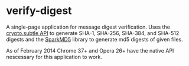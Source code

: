 # verify-digest

A single-page application for message digest verification. Uses the [crypto.subtle API](https://developer.mozilla.org/en-US/docs/Web/API/SubtleCrypto) to generate SHA-1, SHA-256, SHA-384, and SHA-512 digests and the [SparkMD5](https://github.com/satazor/SparkMD5) library to generate md5 digests of given files.

As of February 2014 Chrome 37+ and Opera 26+ have the native API nescessary for this application to work.